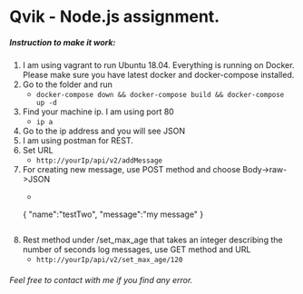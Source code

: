 # Qvik - Node.js assignment.

##### Instruction to make it work:

1. I am using vagrant to run Ubuntu 18.04. Everything is running on Docker. Please make sure you have latest docker and docker-compose installed. 
1. Go to the folder and run
	* ```docker-compose down && docker-compose build && docker-compose up -d```
1. Find your machine ip. I am using port 80
	* ```ip a```
1. Go to the ip address and you will see JSON
1. I am using postman for REST.
1. Set URL
	* ```http://yourIp/api/v2/addMessage```
1. For creating new message, use POST method and choose Body->raw->JSON
	* ```
	{
		"name":"testTwo",
    	"message":"my message"
	}
	```	
1. Rest method under /set_max_age that takes an integer describing the number of seconds log messages, use GET method and URL
	* ```http://yourIp/api/v2/set_max_age/120```		

###### Feel free to contact with me if you find any error.
